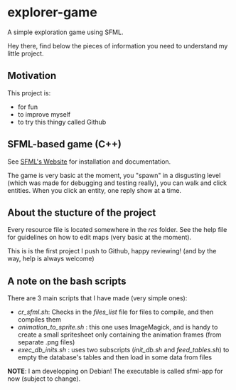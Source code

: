# explorer-game
A simple exploration game using SFML.

Hey there, find below the pieces of information you need to understand my little project.

## Motivation
This project is:
- for fun
- to improve myself
- to try this thingy called Github

## SFML-based game (C++)
See [SFML's Website](http://sfml-dev.org/) for installation and documentation.

The game is very basic at the moment, you "spawn" in a disgusting level (which was made for debugging and testing really), you can walk and click entities. When you click an entity, one reply show at a time.

## About the stucture of the project
Every resource file is located somewhere in the _res_ folder.
See the help file for guidelines on how to edit maps (very basic at the moment).

This is is the first project I push to Github, happy reviewing!
(and by the way, help is always welcome)

## A note on the bash scripts
There are 3 main scripts that I have made (very simple ones):
- _cr\_sfml.sh_: Checks in the _files\_list_ file for files to compile, and then compiles them
- _animation\_to\_sprite.sh_ : this one uses ImageMagick, and is handy to create a small spritesheet only containing the animation frames (from separate .png files)
- _exec\_db\_inits.sh_ : uses two subscripts (_init\_db.sh_ and _feed\_tables.sh_) to empty the database's tables and then load in some data from files

__NOTE__: I am developping on Debian! The executable is called sfml-app for now (subject to change).
